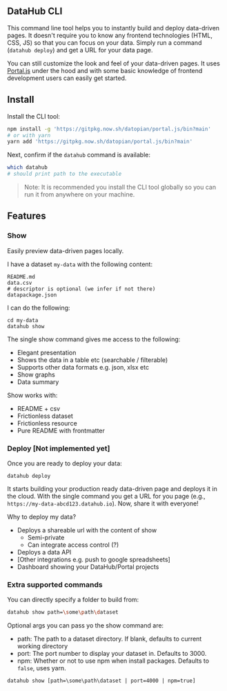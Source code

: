 ## DataHub CLI

This command line tool helps you to instantly build and deploy data-driven pages. It doesn't require you to know any frontend technologies (HTML, CSS, JS) so that you can focus on your data. Simply run a command (`datahub deploy`) and get a URL for your data page.

You can still customize the look and feel of your data-driven pages. It uses [Portal.js][] under the hood and with some basic knowledge of frontend development users can easily get started.

[Portal.js]: https://portaljs.org/learn

## Install

Install the CLI tool:

```bash
npm install -g 'https://gitpkg.now.sh/datopian/portal.js/bin?main'
# or with yarn
yarn add 'https://gitpkg.now.sh/datopian/portal.js/bin?main'
```

Next, confirm if the `datahub` command is available:

```bash
which datahub
# should print path to the executable
```

> Note: It is recommended you install the CLI tool globally so you can run it from anywhere on your machine.

## Features

### Show

Easily preview data-driven pages locally. 

I have a dataset `my-data` with the following content:

```
README.md
data.csv
# descriptor is optional (we infer if not there) 
datapackage.json
```

I can do the following:

```
cd my-data
datahub show
```

The single show command gives me access to the following:

* Elegant presentation
* Shows the data in a table etc (searchable / filterable)
* Supports other data formats e.g. json, xlsx etc
* Show graphs
* Data summary

Show works with:

* README + csv
* Frictionless dataset
* Frictionless resource
* Pure README with frontmatter
 
### Deploy [Not implemented yet]

Once you are ready to deploy your data:

```
datahub deploy
```

It starts building your production ready data-driven page and deploys it in the cloud. With the single command you get a URL for you page (e.g., `https://my-data-abcd123.datahub.io`). Now, share it with everyone!

Why to deploy my data?

* Deploys a shareable url with the content of show
    * Semi-private
    * Can integrate access control (?)
* Deploys a data API
* [Other integrations e.g. push to google spreadsheets]
* Dashboard showing your DataHub/Portal projects

### Extra supported commands 
You can directly specify a folder to build from:
```bash
datahub show path=\some\path\dataset 
```

Optional args you can pass yo the show command are:

- path: The path to a dataset directory. If blank, defaults to current working directory
- port: The port number to display your dataset in. Defaults to 3000.
- npm: Whether or not to use npm when install packages. Defaults to `false`, uses yarn. 

```
datahub show [path=\some\path\dataset | port=4000 | npm=true]
```
